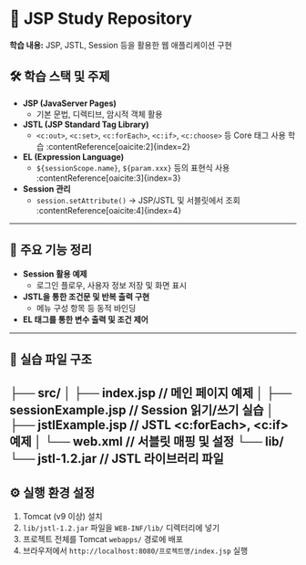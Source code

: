# 📘 JSP Study Repository

**학습 내용:** JSP, JSTL, Session 등을 활용한 웹 애플리케이션 구현

## 🛠️ 학습 스택 및 주제

- **JSP (JavaServer Pages)**  
  - 기본 문법, 디렉티브, 암시적 객체 활용  
- **JSTL (JSP Standard Tag Library)**  
  - `<c:out>`, `<c:set>`, `<c:forEach>`, `<c:if>`, `<c:choose>` 등 Core 태그 사용 학습 :contentReference[oaicite:2]{index=2}  
- **EL (Expression Language)**  
  - `${sessionScope.name}`, `${param.xxx}` 등의 표현식 사용 :contentReference[oaicite:3]{index=3}  
- **Session 관리**  
  - `session.setAttribute()` → JSP/JSTL 및 서블릿에서 조회 :contentReference[oaicite:4]{index=4}

---

## 🧩 주요 기능 정리

- **Session 활용 예제**  
  - 로그인 플로우, 사용자 정보 저장 및 화면 표시
- **JSTL을 통한 조건문 및 반복 출력 구현**  
  - 메뉴 구성 항목 등 동적 바인딩
- **EL 태그를 통한 변수 출력 및 조건 제어**  

---

## 📝 실습 파일 구조
├── src/
│ ├── index.jsp // 메인 페이지 예제
│ ├── sessionExample.jsp // Session 읽기/쓰기 실습
│ ├── jstlExample.jsp // JSTL <c:forEach>, <c:if> 예제
│ └── web.xml // 서블릿 매핑 및 설정
└── lib/
└── jstl-1.2.jar // JSTL 라이브러리 파일
---

## ⚙️ 실행 환경 설정

1. Tomcat (v9 이상) 설치  
2. `lib/jstl-1.2.jar` 파일을 `WEB-INF/lib/` 디렉터리에 넣기  
3. 프로젝트 전체를 Tomcat `webapps/` 경로에 배포  
4. 브라우저에서 `http://localhost:8080/프로젝트명/index.jsp` 실행
